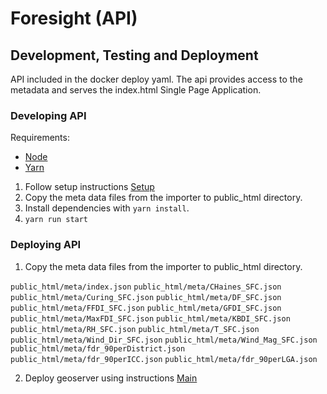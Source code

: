 # Foresight (API)

## Development, Testing and Deployment

API included in the docker deploy yaml. The api provides access to the metadata and serves the index.html Single Page Application.


### Developing API

Requirements:

- [Node](https://nodejs.org/en/)
- [Yarn](https://yarnpkg.com/en/)

1. Follow setup instructions [Setup](../setup/README.md)
2. Copy the meta data files from the importer to public_html directory.
3. Install dependencies with `yarn install`.
4. `yarn run start`


### Deploying API

1. Copy the meta data files from the importer to public_html directory.

`public_html/meta/index.json`
`public_html/meta/CHaines_SFC.json`
`public_html/meta/Curing_SFC.json`
`public_html/meta/DF_SFC.json`
`public_html/meta/FFDI_SFC.json`
`public_html/meta/GFDI_SFC.json`
`public_html/meta/MaxFDI_SFC.json`
`public_html/meta/KBDI_SFC.json`
`public_html/meta/RH_SFC.json`
`public_html/meta/T_SFC.json`
`public_html/meta/Wind_Dir_SFC.json`
`public_html/meta/Wind_Mag_SFC.json`
`public_html/meta/fdr_90perDistrict.json`
`public_html/meta/fdr_90perICC.json`
`public_html/meta/fdr_90perLGA.json`

2. Deploy geoserver using instructions [Main](../README.md)
